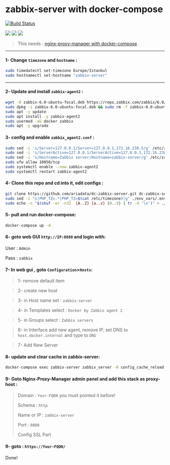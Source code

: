 # zabbix-server with docker-compose
[![Build Status](https://files.ariadata.co/file/ariadata_logo.png)](https://ariadata.co)

![](https://img.shields.io/github/stars/ariadata/dc-zabbix-server.svg)
![](https://img.shields.io/github/watchers/ariadata/dc-zabbix-server.svg)
![](https://img.shields.io/github/forks/ariadata/dc-zabbix-server.svg)

> This needs : [nginx-proxy-manager with docker-compose](https://github.com/ariadata/dc-nginxproxymanager) .

---
#### 1- Change `timezone` and `hostname` :
```sh
sudo timedatectl set-timezone Europe/Istanbul
sudo hostnamectl set-hostname "zabbix-server"
```
---
#### 2- Update and install `zabbix-agent2` :
```sh
wget -O zabbix-6.0-ubuntu-focal.deb https://repo.zabbix.com/zabbix/6.0/ubuntu/pool/main/z/zabbix-release/zabbix-release_6.0-1+ubuntu20.04_all.deb
sudo dpkg -i zabbix-6.0-ubuntu-focal.deb && sudo rm -f zabbix-6.0-ubuntu-focal.deb
sudo apt -y update
sudo apt install -y zabbix-agent2
sudo usermod -aG docker zabbix
sudo apt -y upgrade
```
#### 3- config and enable `zabbix_agent2.conf` :
```sh
sudo sed -i 's/Server=127.0.0.1/Server=127.0.0.1,172.16.238.5/g' /etc/zabbix/zabbix_agent2.conf
sudo sed -i 's/ServerActive=127.0.0.1/ServerActive=127.0.0.1,172.16.238.5/g' /etc/zabbix/zabbix_agent2.conf
sudo sed -i 's/Hostname=Zabbix server/Hostname=zabbix-server/g' /etc/zabbix/zabbix_agent2.conf
sudo ufw allow 10050/tcp
sudo systemctl enable --now zabbix-agent2
sudo systemctl restart zabbix-agent2
```
#### 4- Clone this repo and cd into it, edit configs :
```sh
git clone https://github.com/ariadata/dc-zabbix-server.git dc-zabbix-server && cd dc-zabbix-server && rm -rf .git
sudo sed -i "s|PHP_TZ=.*|PHP_TZ=$(cat /etc/timezone)|g" ./env_vars/.env_web
sudo echo -n "$(shuf -er -n32  {A..Z} {a..z} {0..9} | tr -d '\n')" > ./env_vars/.POSTGRES_PASSWORD
```
#### 5- pull and run docker-compose:
```sh
docker-compose up -d
```
#### 6- goto web GUI `http://IP:8080` and login with:
User : `Admin`

Pass : `zabbix`

#### 7- In web gui , goto `Configuration`>`Hosts`:
> 1- remove default item

> 2- create new host

> 3- in Host name set : `zabbix-server`

> 4- in Templates select : `Docker by Zabbix agent 2`

> 5- in Groups select : `Zabbix servers`

> 6- in Interface add new agent, remove IP, set DNS to `host.docker.internal` and type to `DNS`

> 7- Add New Server

#### 8- update and clear cache in zabbix-server:
```sh
docker-compose exec zabbix-server zabbix_server -R config_cache_reload
```

#### 9- Goto Nginx-Proxy-Manager admin panel and add this stack as proxy-host :
> Domain : `Your-FQDN` you must pointed it before!
> 
> Schema : `http`
> 
> Name or IP : `zabbix-server`
> 
> Port : `8080`
>
> Config SSL Part

#### 9- goto : `https://Your-FQDN/`

Done!
